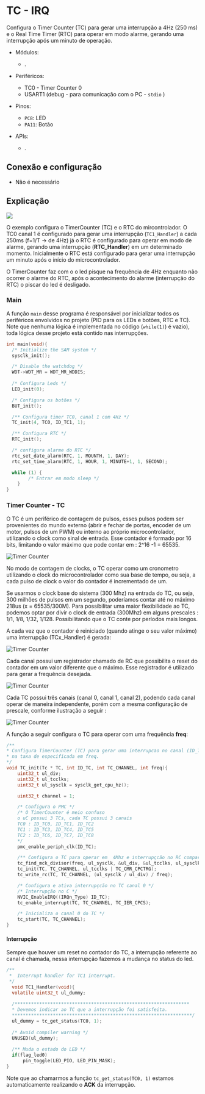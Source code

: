 # TC - IRQ

Configura o Timer Counter (TC) para gerar uma interrupção a 4Hz (250 ms) e o Real Time Timer (RTC) para operar em modo alarme, gerando uma interrupção após um minuto de operação.

- Módulos: 
    - .
    
- Periféricos:
    - TC0 - Timer Counter 0
    - USART1 (debug - para comunicação com o PC - `stdio` )
    
- Pinos:
    - `PC8`: LED
    - `PA11`: Botão

- APIs:
    - .

## Conexão e configuração

- Não é necessário

## Explicação

![](imgs/TC/overview.png)

O exemplo configura o TimerCounter (TC) e o RTC do mircontrolador. O TC0 canal 1 é configurado para gerar uma interrupção (`TC1_Handler`) a cada 250ms (f=1/T -> de 4Hz) já o RTC é configurado para operar em modo de alarme, gerando uma interrupção (**RTC_Handler**) em um determinado momento. Inicialmente o RTC está configurado para gerar uma interrupção um minuto após o início do microcontrolador.

O TimerCounter faz com o o led pisque na frequência de 4Hz enquanto não ocorrer o alarme do RTC, após o acontecimento do alarme (interrupção do RTC) o piscar do led é desligado.

### Main

A função `main` desse programa é responsável por inicializar todos os periféricos envolvidos no projeto (PIO para os LEDs e botões, RTC e TC). Note que nenhuma lógica é implementada no código (`while(1)`) é vazio), toda lógica desse projeto está contido nas interrupções.

``` c
int main(void){
  /* Initialize the SAM system */
  sysclk_init();

  /* Disable the watchdog */
  WDT->WDT_MR = WDT_MR_WDDIS;
 
  /* Configura Leds */
  LED_init(0);

  /* Configura os botões */
  BUT_init();

  /** Configura timer TC0, canal 1 com 4Hz */
  TC_init(4, TC0, ID_TC1, 1);

  /** Configura RTC */
  RTC_init();

  /* configura alarme do RTC */
  rtc_set_date_alarm(RTC, 1, MOUNTH, 1, DAY);
  rtc_set_time_alarm(RTC, 1, HOUR, 1, MINUTE+1, 1, SECOND);

  while (1) {
		/* Entrar em modo sleep */
	}
}
```

### Timer Counter - TC

O TC é um periférico de contagem de pulsos, esses pulsos podem ser provenientes do mundo externo (abrir e fechar de portas, encoder de um motor, pulsos de um PWM) ou interno ao próprio microcontrolador, utilizando o clock como sinal de entrada.
Esse contador é formado por 16 bits, limitando o valor máximo que pode contar em : 2^16 -1 = 65535.

![Timer Counter](imgs/TC/cnt.png)

No modo de contagem de clocks, o TC operar como um cronometro utilizando o clock do microcontrolador como sua base de tempo, ou seja, a cada pulso de clock o valor do contador é incrementado de um. 

Se usarmos o clock base do sistema (300 Mhz) na entrada do TC, ou seja, 300 milhões de pulsos em um segundo, poderíamos contar até
no máximo 218us (x = 65535/300M). Para possibilitar uma maior flexibilidade ao TC, podemos optar por divir o clock de entrada (300Mhz)
em alguns prescales : 1/1, 1/8, 1/32, 1/128. Possibilitando que o TC conte por períodos mais longos.

A cada vez que o contador é reiniciado (quando atinge o seu valor máximo) uma interrupção (TCx_Handler) é gerada:

![Timer Counter](imgs/TC/cntIRQ.png)

Cada canal possui um registrador chamado de RC que possibilita o reset do contador em um valor diferente que o máximo. Esse registrador
é utilizado para gerar a frequência desejada.

![Timer Counter](imgs/TC/cntRC.png)

Cada TC possui três canais (canal 0, canal 1, canal 2), podendo cada canal operar de maneira independente, porém com a mesma
configuração de prescale, conforme ilustração a seguir :

![Timer Counter](imgs/TC/tc.png)

A função a seguir configura o TC para operar com uma frequência **freq**:

```C
/**
* Configura TimerCounter (TC) para gerar uma interrupcao no canal (ID_TC e TC_CHANNEL)
* na taxa de especificada em freq.
*/
void TC_init(Tc * TC, int ID_TC, int TC_CHANNEL, int freq){
	uint32_t ul_div;
	uint32_t ul_tcclks;
	uint32_t ul_sysclk = sysclk_get_cpu_hz();

	uint32_t channel = 1;

	/* Configura o PMC */
	/* O TimerCounter é meio confuso
	o uC possui 3 TCs, cada TC possui 3 canais
	TC0 : ID_TC0, ID_TC1, ID_TC2
	TC1 : ID_TC3, ID_TC4, ID_TC5
	TC2 : ID_TC6, ID_TC7, ID_TC8
	*/
	pmc_enable_periph_clk(ID_TC);

	/** Configura o TC para operar em  4Mhz e interrupçcão no RC compare */
	tc_find_mck_divisor(freq, ul_sysclk, &ul_div, &ul_tcclks, ul_sysclk);
	tc_init(TC, TC_CHANNEL, ul_tcclks | TC_CMR_CPCTRG);
	tc_write_rc(TC, TC_CHANNEL, (ul_sysclk / ul_div) / freq);

	/* Configura e ativa interrupçcão no TC canal 0 */
	/* Interrupção no C */
	NVIC_EnableIRQ((IRQn_Type) ID_TC);
	tc_enable_interrupt(TC, TC_CHANNEL, TC_IER_CPCS);

	/* Inicializa o canal 0 do TC */
	tc_start(TC, TC_CHANNEL);
}
```

#### Interrupção

Sempre que houver um reset no contador do TC, a interrupção referente ao canal é chamada, nessa interrupção fazemos a mudança no status do led.

```C
/**
 *  Interrupt handler for TC1 interrupt. 
 */
  void TC1_Handler(void){
  volatile uint32_t ul_dummy;
  
  /****************************************************************
  * Devemos indicar ao TC que a interrupção foi satisfeita.
  ******************************************************************/
  ul_dummy = tc_get_status(TC0, 1);
  
  /* Avoid compiler warning */
  UNUSED(ul_dummy);
  
  /** Muda o estado do LED */
  if(flag_led0)
      pin_toggle(LED_PIO, LED_PIN_MASK);
}
```

Note que ao chamarmos a função `tc_get_status(TC0, 1)` estamos automaticamente realizando o **ACK** da interrupção.
